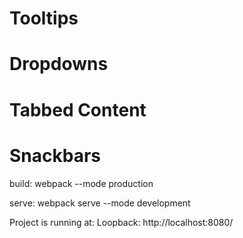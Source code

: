 # Tooltips

# Dropdowns

# Tabbed Content

# Snackbars

build: webpack --mode production

serve: webpack serve --mode development

Project is running at:
Loopback: http://localhost:8080/

